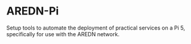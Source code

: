 # AREDN-Pi
Setup tools to automate the deployment of practical services on a Pi 5, specifically for use with the AREDN network.
